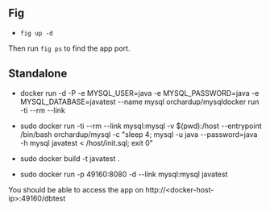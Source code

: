 ## Fig
* `fig up -d`

Then run `fig ps` to find the app port.

## Standalone

* docker run -d -P -e MYSQL_USER=java -e MYSQL_PASSWORD=java -e MYSQL_DATABASE=javatest --name mysql orchardup/mysqldocker run -ti --rm --link 

* sudo docker run -ti --rm --link mysql:mysql -v $(pwd):/host --entrypoint /bin/bash orchardup/mysql -c "sleep 4; mysql -u java --password=java -h mysql javatest < /host/init.sql; exit 0"

* sudo docker build -t javatest .

* sudo docker run -p 49160:8080 -d --link mysql:mysql javatest


You should be able to access the app on http://\<docker-host-ip\>:49160/dbtest
